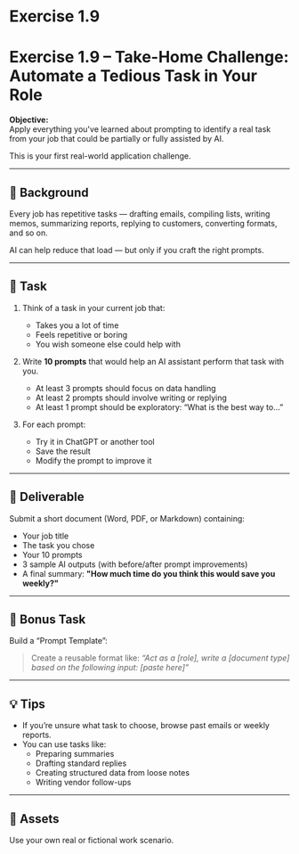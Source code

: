 # Exercise 1.9

# Exercise 1.9 – Take-Home Challenge: Automate a Tedious Task in Your Role

**Objective:**  
Apply everything you've learned about prompting to identify a real task from your job that could be partially or fully assisted by AI.

This is your first real-world application challenge.

---

## 🧠 Background

Every job has repetitive tasks — drafting emails, compiling lists, writing memos, summarizing reports, replying to customers, converting formats, and so on.

AI can help reduce that load — but only if you craft the right prompts.

---

## 📝 Task

1. Think of a task in your current job that:
   - Takes you a lot of time
   - Feels repetitive or boring
   - You wish someone else could help with

2. Write **10 prompts** that would help an AI assistant perform that task with you.

   - At least 3 prompts should focus on data handling
   - At least 2 prompts should involve writing or replying
   - At least 1 prompt should be exploratory: “What is the best way to…”

3. For each prompt:
   - Try it in ChatGPT or another tool
   - Save the result
   - Modify the prompt to improve it

---

## 📄 Deliverable

Submit a short document (Word, PDF, or Markdown) containing:

- Your job title
- The task you chose
- Your 10 prompts
- 3 sample AI outputs (with before/after prompt improvements)
- A final summary: **"How much time do you think this would save you weekly?"**

---

## 🔁 Bonus Task

Build a “Prompt Template”:
> Create a reusable format like:
> *“Act as a [role], write a [document type] based on the following input: [paste here]”*

---

## 💡 Tips

- If you’re unsure what task to choose, browse past emails or weekly reports.
- You can use tasks like:
  - Preparing summaries
  - Drafting standard replies
  - Creating structured data from loose notes
  - Writing vendor follow-ups

---

## 📁 Assets

Use your own real or fictional work scenario.
